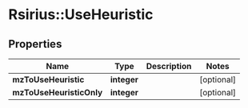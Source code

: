 # Rsirius::UseHeuristic



## Properties
Name | Type | Description | Notes
------------ | ------------- | ------------- | -------------
**mzToUseHeuristic** | **integer** |  | [optional] 
**mzToUseHeuristicOnly** | **integer** |  | [optional] 


